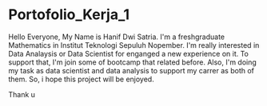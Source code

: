 # Portofolio_Kerja_1
Hello Everyone, My Name is Hanif Dwi Satria. I'm a freshgraduate Mathematics in Institut Teknologi Sepuluh Nopember. I'm really interested in Data Analaysis or Data Scientist for enganged a new experience on it. To support that, I'm join some of bootcamp that related before. Also, I'm doing my task as data scientist and data analysis to support my carrer as both of them. So, i hope this project will be enjoyed. 

Thank u
